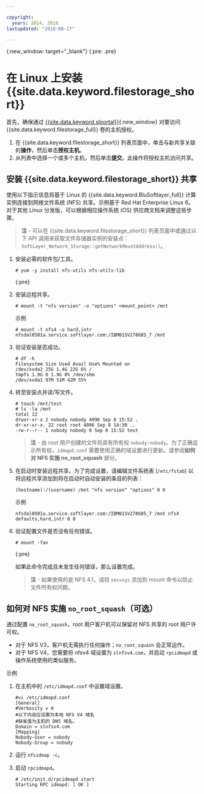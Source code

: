 ```yaml
---

copyright:
  years: 2014, 2018
lastupdated: "2018-08-17"

---
```

{:new_window: target="_blank"}
{:pre: .pre}

# 在 Linux 上安装 {{site.data.keyword.filestorage_short}}

首先，确保通过 [{{site.data.keyword.slportal}}](https://control.softlayer.com/){:new_window} 对要访问 {{site.data.keyword.filestorage_full}} 卷的主机授权。

1. 在 {{site.data.keyword.filestorage_short}} 列表页面中，单击与新共享关联的**操作**，然后单击**授权主机**。
2. 从列表中选择一个或多个主机，然后单击**提交**。此操作将授权主机访问共享。

## 安装 {{site.data.keyword.filestorage_short}} 共享

使用以下指示信息将基于 Linux 的 {{site.data.keyword.BluSoftlayer_full}} 计算实例连接到网络文件系统 (NFS) 共享。示例基于 Red Hat Enterprise Linux 6。对于其他 Linux 分发版，可以根据相应操作系统 (OS) 供应商文档来调整这些步骤。

>**注** - 可以在 {{site.data.keyword.filestorage_short}} 列表页面中或通过以下 API 调用来获取文件存储器实例的安装点：`SoftLayer_Network_Storage::getNetworkMountAddress()`。

1. 安装必需的软件包/工具。
   ```
   # yum -y install nfs-utils nfs-utils-lib
   ```
   {:pre}
    
2. 安装远程共享。
   ```
   # mount -t "nfs version" -o "options" <mount_point> /mnt
   ```
       
   示例
   ```
   # mount -t nfs4 -o hard,intr
   nfsdal0501a.service.softlayer.com:/IBM01SV278685_7 /mnt
   ```
 
3. 验证安装是否成功。
   ```
   # df -h
   Filesystem Size Used Avail Use% Mounted on
   /dev/xvda2 25G 1.4G 22G 6% /
   tmpfs 1.9G 0 1.9G 0% /dev/shm
   /dev/xvda1 97M 51M 42M 55%
   ```
    
4. 转至安装点并读/写文件。
   ```
   # touch /mnt/test
   # ls -la /mnt
   total 12
   drwxr-xr-x 2 nobody nobody 4096 Sep 8 15:52 .
   dr-xr-xr-x. 22 root root 4096 Sep 8 14:30 ..
   -rw-r--r-- 1 nobody nobody 0 Sep 8 15:52 test
   ```

   >**注** - 由 root 用户创建的文件将具有所有权 `nobody:nobody`。为了正确显示所有权，`idmapd.conf` 需要使用正确的域设置进行更新。请参阅**如何对 NFS 实施 no_root_squash** 部分。
    
5. 在启动时安装远程共享。为了完成设置，请编辑文件系统表 (`/etc/fstab`) 以将远程共享添加到将在启动时自动安装的条目的列表：

   ```
   (hostname):/(username) /mnt "nfs version" "options" 0 0
   ```
    
   示例
    
   ```
   nfsdal0501a.service.softlayer.com:/IBM01SV278685_7 /mnt nfs4 defaults,hard,intr 0 0
   ```
    
6. 验证配置文件是否没有任何错误。

   ```
   # mount -fav
   ```
   {:pre}
    
   如果此命令完成且未发生任何错误，那么设置完成。

   >**注** - 如果使用的是 NFS 4.1，请将 `sec=sys` 添加到 mount 命令以防止文件所有权问题。

 
## 如何对 NFS 实施 `no_root_squash`（可选）

通过配置 `no_root_squash`，root 用户客户机可以保留对 NFS 共享的 root 用户许可权。 
- 对于 NFS V3，客户机无需执行任何操作；`no_root_squash` 会正常运作。
- 对于 NFS V4，您需要将 nfsv4 域设置为 `slnfsv4.com`，并启动 `rpcidmapd` 或操作系统使用的类似服务。

示例

1. 在主机中的 `/etc/idmapd.conf` 中设置域设置。

   ```
   #vi /etc/idmapd.conf
   [General]
   #Verbosity = 0
   #以下内容应设置为本地 NFS V4 域名
   #缺省值为主机的 DNS 域名。
   Domain = slnfsv4.com
   [Mapping]
   Nobody-User = nobody
   Nobody-Group = nobody
   ```
    
2. 运行 `nfsidmap -c`。
3. 启动 `rpcidmapd`。
   ```
   # /etc/init.d/rpcidmapd start
   Starting RPC idmapd: [ OK ]
   ```
